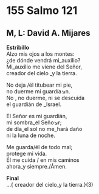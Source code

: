 # 155 Salmo 121

## M, L: David A. Mijares

**Estribillo**  
Alzo mis ojos a los montes:  
¿de dónde vendrá mi_auxilio?  
Mi_auxilio me viene del Señor,  
creador del cielo _y la tierra.  

No deja /él titubear mi pie,  
no duerme mi guardía↘n.  
No , no duerme, ni se descuida  
el guardián de _Israel.  

El Señor es mi guardián,  
mi sombra_el Seño↘r;  
de día_el sol no me_hará daño  
ni la luna de noche.  

Me guarda/él de todo mal;  
protege mi vida.  
Él me cuida / en mis caminos  
ahora_y siempre./Ámen.  

**Final**  
...{ creador del cielo_y la tierra.}(3)  

